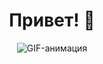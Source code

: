 <!DOCTYPE html>
<html lang="ru">
<head>
    <meta charset="UTF-8">
    <meta name="viewport" content="width=device-width, initial-scale=1.0">

</head>
<body>
    <center>
        <h1>Привет! 👋</h1>
    </center>
    <div align="center">
        <img src="https://i.gifer.com/T2jh.gif" alt="GIF-анимация" />
    </div>
</body>
</html>

